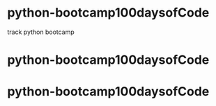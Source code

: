 # python-bootcamp100daysofCode
track python bootcamp
# python-bootcamp100daysofCode
# python-bootcamp100daysofCode
